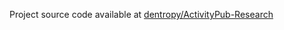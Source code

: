 Project source code available at [dentropy/ActivityPub-Research](https://github.com/dentropy/ActivityPub-Research)
